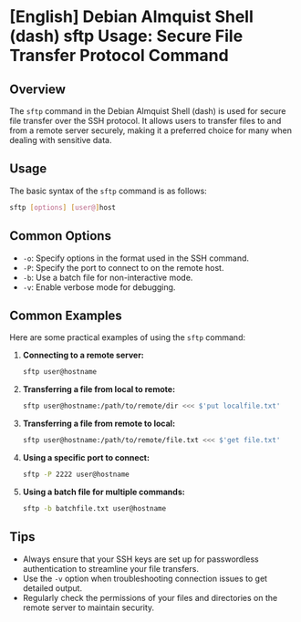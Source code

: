 # [English] Debian Almquist Shell (dash) sftp Usage: Secure File Transfer Protocol Command

## Overview
The `sftp` command in the Debian Almquist Shell (dash) is used for secure file transfer over the SSH protocol. It allows users to transfer files to and from a remote server securely, making it a preferred choice for many when dealing with sensitive data.

## Usage
The basic syntax of the `sftp` command is as follows:

```bash
sftp [options] [user@]host
```

## Common Options
- `-o`: Specify options in the format used in the SSH command.
- `-P`: Specify the port to connect to on the remote host.
- `-b`: Use a batch file for non-interactive mode.
- `-v`: Enable verbose mode for debugging.

## Common Examples
Here are some practical examples of using the `sftp` command:

1. **Connecting to a remote server:**
   ```bash
   sftp user@hostname
   ```

2. **Transferring a file from local to remote:**
   ```bash
   sftp user@hostname:/path/to/remote/dir <<< $'put localfile.txt'
   ```

3. **Transferring a file from remote to local:**
   ```bash
   sftp user@hostname:/path/to/remote/file.txt <<< $'get file.txt'
   ```

4. **Using a specific port to connect:**
   ```bash
   sftp -P 2222 user@hostname
   ```

5. **Using a batch file for multiple commands:**
   ```bash
   sftp -b batchfile.txt user@hostname
   ```

## Tips
- Always ensure that your SSH keys are set up for passwordless authentication to streamline your file transfers.
- Use the `-v` option when troubleshooting connection issues to get detailed output.
- Regularly check the permissions of your files and directories on the remote server to maintain security.